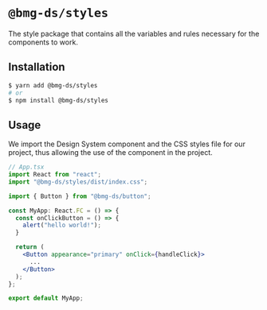 # `@bmg-ds/styles`

The style package that contains all the variables and rules necessary for the components to work.

## Installation

```sh
$ yarn add @bmg-ds/styles
# or
$ npm install @bmg-ds/styles
```

## Usage

We import the Design System component and the CSS styles file for our project, thus allowing the use of the component in the project.

```jsx
// App.tsx
import React from "react";
import "@bmg-ds/styles/dist/index.css";

import { Button } from "@bmg-ds/button";

const MyApp: React.FC = () => {
  const onClickButton = () => {
    alert("hello world!");
  }

  return (
    <Button appearance="primary" onClick={handleClick}>
      ...
    </Button>
  );
};

export default MyApp;
```
